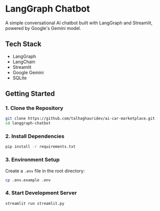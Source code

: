 # LangGraph Chatbot

A simple conversational AI chatbot built with LangGraph and Streamlit, powered by Google's Gemini model.

## Tech Stack

- LangGraph
- LangChain
- Streamlit
- Google Gemini
- SQLite

## Getting Started

### 1. Clone the Repository

```bash
git clone https://github.com/talhaghauridev/ai-car-marketplace.git
cd langgraph-chatbot
```

### 2. Install Dependencies

```bash
pip install -r requirements.txt
```

### 3. Environment Setup

Create a `.env` file in the root directory:

```bash
cp .env.example .env
```

### 4. Start Development Server

```bash
streamlit run streamlit.py
```